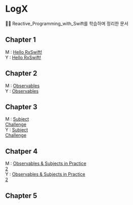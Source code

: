 # LogX
👩‍💻 Reactive_Programming_with_Swift를 학습하며 정리한 문서

## Chapter 1
M : [Hello RxSwift!](https://mingging.notion.site/Session-1-7f8e0764cc464c2ba45d8e207e297ca0?pvs=4)  
Y : [Hello RxSwift!]()


## Chapter 2
M : [Observables](https://mingging.notion.site/Session-4-e074296b100f4c3f8b6dab8ce700548c?pvs=4)  
Y : [Observables]()

## Chapter 3
M : [Subject](https://mingging.notion.site/Session-5-a8864c098b5f47739da49316406eafe3?pvs=4)  
    [Challenge](https://mingging.notion.site/Session-6-ca3d44e7d9a144a29200847034ef69f5?pvs=4)  
Y : [Subject]()  
    [Challenge]()

## Chatper 4
M : [Observables & Subjects in Practice](https://mingging.notion.site/Session-7-a6128085de274585a5eee4a339b03ab5?pvs=4)  
[2](https://mingging.notion.site/Session-8-c66dcab1e79041248091782577e9b259?pvs=4)  
Y : [Observables & Subjects in Practice]()  
[2]()

## Chapter 5
